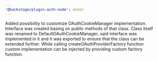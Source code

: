 ```yaml
---
'@backstage/plugin-auth-node': minor
---
```


Added possibility to customize OAuthCookieManager implementation. Interface was created basing on public methods of that class. Class itself was renamed to DefaultOAuthCookieManager, said interface was implemented in it and it was exported to ensure that the class can be extended further. While calling createOAuthProviderFactory function custom implementation can be injected by providing custom factory function.
